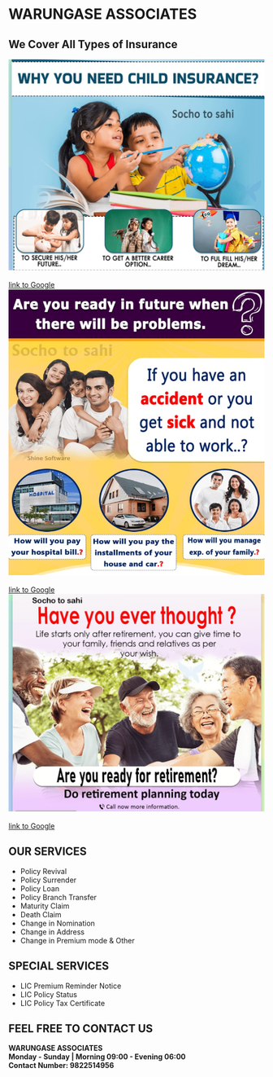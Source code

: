 # WARUNGASE ASSOCIATES

## We Cover All Types of Insurance

<img src="ch_plan.jpg" alt="Child Planning"> <br><br>
[link to Google](https://www.google.com/)
<img src="fin_plan.jpg" alt="Financial Planning"> <br><br>
[link to Google](https://www.google.com/)
<img src="ret_plan.jpg" alt="Retirement Plannings"> <br><br>
[link to Google](https://www.google.com/)

## OUR SERVICES

- Policy Revival
- Policy Surrender
- Policy Loan
- Policy Branch Transfer
- Maturity Claim
- Death Claim
- Change in Nomination
- Change in Address    
- Change in Premium mode & Other

## SPECIAL SERVICES

- LIC Premium Reminder Notice
- LIC Policy Status
- LIC Policy Tax Certificate
 
## FEEL FREE TO CONTACT US

**WARUNGASE ASSOCIATES**<br>
**Monday - Sunday | Morning 09:00 - Evening 06:00**<br>
**Contact Number: 9822514956**












